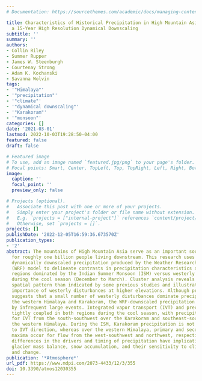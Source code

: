 ```yaml
---
# Documentation: https://sourcethemes.com/academic/docs/managing-content/

title: Characteristics of Historical Precipitation in High Mountain Asia Based on
  a 15-Year High Resolution Dynamical Downscaling
subtitle: ''
summary: ''
authors:
- Collin Riley
- Summer Rupper
- James W. Steenburgh
- Courtenay Strong
- Adam K. Kochanski
- Savanna Wolvin
tags:
- '"Himalaya"'
- '"precipitation"'
- '"climate"'
- '"dynamical downscaling"'
- '"Karakoram"'
- '"monsoon"'
categories: []
date: '2021-03-01'
lastmod: 2022-10-03T19:28:50-04:00
featured: false
draft: false

# Featured image
# To use, add an image named `featured.jpg/png` to your page's folder.
# Focal points: Smart, Center, TopLeft, Top, TopRight, Left, Right, BottomLeft, Bottom, BottomRight.
image:
  caption: ''
  focal_point: ''
  preview_only: false

# Projects (optional).
#   Associate this post with one or more of your projects.
#   Simply enter your project's folder or file name without extension.
#   E.g. `projects = ["internal-project"]` references `content/project/deep-learning/index.md`.
#   Otherwise, set `projects = []`.
projects: []
publishDate: '2022-12-05T16:59:36.673570Z'
publication_types:
- '2'
abstract: The mountains of High Mountain Asia serve as an important source of water
  for roughly one billion people living downstream. This research uses 15 years of
  dynamically downscaled precipitation produced by the Weather Research and Forecasting
  (WRF) model to delineate contrasts in precipitation characteristics and events between
  regions dominated by the Indian Summer Monsoon (ISM) versus westerly disturbances
  during the cool season (December to March). Cluster analysis reveals a more complex
  spatial pattern than indicated by some previous studies and illustrates the increasing
  importance of westerly disturbances at higher elevations. Although prior research
  suggests that a small number of westerly disturbances dominate precipitation in
  the western Himalaya and Karakoram, the WRF-downscaled precipitation is less dominated
  by infrequent large events. Integrated vapor transport (IVT) and precipitation are
  tightly coupled in both regions during the cool season, with precipitation maximizing
  for IVT from the south-southwest over the Karakoram and southeast-southwest over
  the western Himalaya. During the ISM, Karakoram precipitation is not strongly related
  to IVT direction, whereas over the western Himalaya, primary and secondary precipitation
  maxima occur for flow from the west-southwest and northwest, respectively. These
  differences in the drivers and timing of precipitation have implications for hydrology,
  glacier mass balance, snow accumulation, and their sensitivity to climate variability
  and change.
publication: '*Atmosphere*'
url_pdf: https://www.mdpi.com/2073-4433/12/3/355
doi: 10.3390/atmos12030355
---
```

